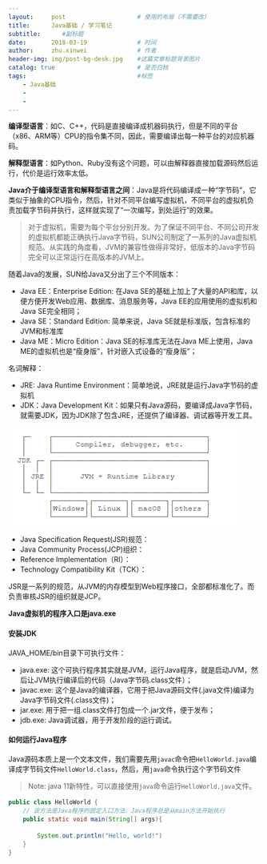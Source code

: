 ```yaml
---
layout:     post   				    # 使用的布局（不需要改）
title:      Java基础 / 学习笔记
subtitle:      #副标题
date:       2018-03-19 				# 时间
author:     zhu.xinwei 		    	# 作者
header-img: img/post-bg-desk.jpg 	#这篇文章标题背景图片
catalog: true 						# 是否归档
tags:								#标签
    - Java基础
    - 
    - 
---
```


**编译型语言**：如C、C++，代码是直接编译成机器码执行，但是不同的平台（x86、ARM等）CPU的指令集不同，因此，需要编译出每一种平台的对应机器码。


**解释型语言**：如Python、Ruby没有这个问题，可以由解释器直接加载源码然后运行，代价是运行效率太低。


**Java介于编译型语言和解释型语言之间**：Java是将代码编译成一种“字节码”，它类似于抽象的CPU指令，然后，针对不同平台编写虚拟机，不同平台的虚拟机负责加载字节码并执行，这样就实现了“一次编写，到处运行”的效果。


> 对于虚拟机，需要为每个平台分别开发。为了保证不同平台、不同公司开发的虚拟机都能正确执行Java字节码，SUN公司制定了一系列的Java虚拟机规范。从实践的角度看，JVM的兼容性做得非常好，低版本的Java字节码完全可以正常运行在高版本的JVM上。

随着Java的发展，SUN给Java又分出了三个不同版本：
- Java EE：Enterprise Edition: 在Java SE的基础上加上了大量的API和库，以便方便开发Web应用、数据库、消息服务等，Java EE的应用使用的虚拟机和Java SE完全相同；
- Java SE：Standard Edition: 简单来说，Java SE就是标准版，包含标准的JVM和标准库
- Java ME：Micro Edition：Java SE的标准库无法在Java ME上使用，Java ME的虚拟机也是“瘦身版”，针对嵌入式设备的“瘦身版”；


名词解释：
- JRE: Java Runtime Environment：简单地说，JRE就是运行Java字节码的虚拟机
- JDK：Java Development Kit：如果只有Java源码，要编译成Java字节码，就需要JDK，因为JDK除了包含JRE，还提供了编译器、调试器等开发工具。

![](/img/java/jdk_jre.PNG)

- Java Specification Request(JSR)规范：
- Java Community Process(JCP)组织：
- Reference Implementation（RI）：
- Technology Compatibility Kit（TCK）：

JSR是一系列的规范，从JVM的内存模型到Web程序接口，全部都标准化了。而负责审核JSR的组织就是JCP。


**Java虚拟机的程序入口是java.exe**



#### 安装JDK

JAVA_HOME/bin目录下可执行文件：

- java.exe: 这个可执行程序其实就是JVM，运行Java程序，就是启动JVM，然后让JVM执行编译后的代码（Java字节码.class文件）；
- javac.exe: 这个是Java的编译器，它用于把Java源码文件(.java文件)编译为Java字节码文件(.class文件)；
- jar.exe: 用于把一组.class文件打包成一个.jar文件，便于发布；
- jdb.exe: Java调试器，用于开发阶段的运行调试。

#### 如何运行Java程序

Java源码本质上是一个文本文件，我们需要先用`javac`命令把`HelloWorld.java`编译成字节码文件`HelloWorld.class`，然后，用`java`命令执行这个字节码文件

> Note: java 11新特性，可以直接使用`java`命令运行`HelloWorld.java`文件。

```java
public class HelloWorld {
    // 该方法是Java程序的固定入口方法，Java程序总是从main方法开始执行
    public static void main(String[] args){

        System.out.println("Hello, world!")
    }
}


```